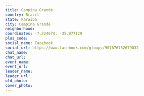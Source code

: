 ```yaml
---
title: Campina Grande
country: Brazil
state: Paraíba
city: Campina Grande
neighborhood: 
coordinates: -7.224674, -35.877129
plus_code:
social_name: Facebook
social_url: https://www.facebook.com/groups/907676752679032
chat_name:
chat_url:
event_name:
event_url:
leader_name:
leader_url:
old_photo: 
cover_photo:
---
```

